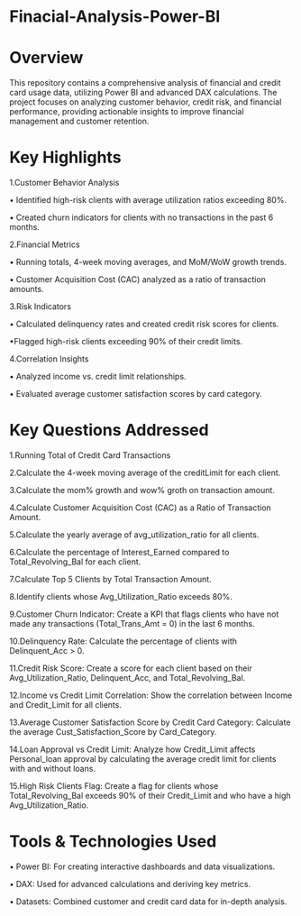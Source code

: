 # Finacial-Analysis-Power-BI

# Overview
This repository contains a comprehensive analysis of financial and credit card usage data, utilizing Power BI and advanced DAX calculations. The project focuses on analyzing customer behavior, credit risk, and financial performance, providing actionable insights to improve financial management and customer retention.

# Key Highlights
1.Customer Behavior Analysis

 &#8226; Identified high-risk clients with average utilization ratios exceeding 80%.

 &#8226; Created churn indicators for clients with no transactions in the past 6 months.

2.Financial Metrics

 &#8226; Running totals, 4-week moving averages, and MoM/WoW growth trends.

 &#8226; Customer Acquisition Cost (CAC) analyzed as a ratio of transaction amounts.
 
 3.Risk Indicators

 &#8226; Calculated delinquency rates and created credit risk scores for clients.

 &#8226;Flagged high-risk clients exceeding 90% of their credit limits.

4.Correlation Insights

 &#8226; Analyzed income vs. credit limit relationships.

 &#8226; Evaluated average customer satisfaction scores by card category.

# Key Questions Addressed

1.Running Total of Credit Card Transactions

2.Calculate the 4-week moving average of the creditLimit for each client.

3.Calculate the mom% growth and wow% groth on transaction amount.

4.Calculate Customer Acquisition Cost (CAC) as a Ratio of Transaction Amount.

5.Calculate the yearly average of avg_utilization_ratio for all clients.

6.Calculate the percentage of Interest_Earned compared to Total_Revolving_Bal for each client.

7.Calculate Top 5 Clients by Total Transaction Amount.

8.Identify clients whose Avg_Utilization_Ratio exceeds 80%.

9.Customer Churn Indicator: Create a KPI that flags clients who have not made any transactions (Total_Trans_Amt = 0) in the last 6 months.

10.Delinquency Rate: Calculate the percentage of clients with Delinquent_Acc > 0.

11.Credit Risk Score: Create a score for each client based on their Avg_Utilization_Ratio, Delinquent_Acc, and Total_Revolving_Bal.

12.Income vs Credit Limit Correlation: Show the correlation between Income and Credit_Limit for all clients.

13.Average Customer Satisfaction Score by Credit Card Category: Calculate the average Cust_Satisfaction_Score by Card_Category.

14.Loan Approval vs Credit Limit: Analyze how Credit_Limit affects Personal_loan approval by calculating the average credit limit for clients with and without loans.

15.High Risk Clients Flag: Create a flag for clients whose Total_Revolving_Bal exceeds 90% of their Credit_Limit and who have a high Avg_Utilization_Ratio.
 
# Tools & Technologies Used
 
 &#8226; Power BI: For creating interactive dashboards and data visualizations.
 
 &#8226; DAX: Used for advanced calculations and deriving key metrics.

 &#8226; Datasets: Combined customer and credit card data for in-depth analysis.

